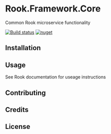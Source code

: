 # Rook.Framework.Core
Common Rook microservice functionality

[![Build status](https://travis-ci.org/rookframework/Rook.Framework.Core.svg?branch=master)](https://travis-ci.org/rookframework/Rook.Framework.Core)
[![nuget](https://img.shields.io/nuget/v/Rook.Framework.Core.svg)](https://www.nuget.org/packages/Rook.Framework.Core/)


## Installation

## Usage
See Rook documentation for useage instructions

## Contributing

## Credits

## License
